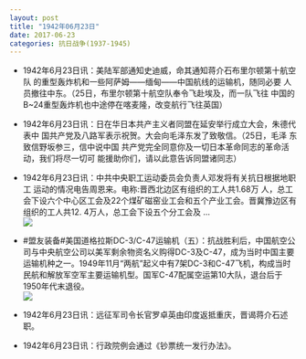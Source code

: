 ```yaml
---
layout: post
title: "1942年06月23日"
date: 2017-06-23
categories: 抗日战争(1937-1945)
---
```


<meta name="referrer" content="no-referrer" />

- 1942年6月23日讯：美陆军部通知史迪威，命其通知蒋介石布里尔顿第十航空队 的重型轰炸机和一些阿萨姆——缅甸——中国航线的运输机，随同必要 人员撤往中东。（25日，布里尔顿第十航空队奉令飞赴埃及，而一队飞往 中国的B~24重型轰炸机也中途停在喀麦隆，改变航行飞往英国） 

- 1942年6月23日讯：日在华日本共产主义者同盟在延安举行成立大会，朱德代表中 国共产党及八路军表示祝贺。大会向毛泽东发了致敬信。（25日，毛泽 东致信野坂参三，信中说中国 共产党完全同意你及一切日本革命同志的革命活动，我们将尽一切可 能援助你们，请以此意告诉同盟诸同志） 

- 1942年6月23日讯：中共中央职工运动委员会负责人邓发将有关抗日根据地职工 运动的情况电告周恩来。电称:晋西北边区有组织的工人共1.68万 人，总工会下设六个中心区工会及22个煤矿磁窑业工会和五个产业工会。晋冀豫边区有组织的工人共12. 4万人，总工会下设五个分工会及  ... <br/><img src="https://wx2.sinaimg.cn/large/aca367d8ly1fguycetgfuj20c80bxdg0.jpg" />

- #盟友装备#美国道格拉斯DC-3/C-47运输机（五）：抗战胜利后，中国航空公司与中央航空公司以美军剩余物资名义购得DC-3及C-47，成为当时中国主要运输机种之一。1949年11月“两航”起义中有7架DC-3和C-47飞机，构成当时民航和解放军空军主要运输机型。国军C-47配属空运第10大队，退台后于1950年代末退役。 <br/><img src="https://wx2.sinaimg.cn/large/aca367d8ly1fguwloz4b5j20ag0r0419.jpg" />

- 1942年6月23日讯：远征军司令长官罗卓英由印度返抵重庆，晋谒蒋介石述职。 

- 1942年6月23日讯：行政院例会通过《钞票统一发行办法》。 

